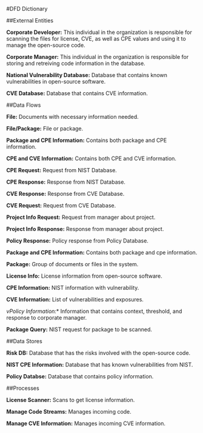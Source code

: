 #DFD Dictionary

##External Entities 

**Corporate Developer:** This individual in the organization is responsible for scanning the files for license, CVE, as well as CPE values and using it to manage the open-source code. 

**Corporate Manager:** This individual in the organization is responsible for storing and retreiving code information in the database.

**National Vulnerability Database:** Database that contains known vulnerabilities in open-source software.

**CVE Database:** Database that contains CVE information.

##Data Flows

**File:** Documents with necessary information needed.

**File/Package:** File or package.

**Package and CPE Information:** Contains both package and CPE information.

**CPE and CVE Information:** Contains both CPE and CVE information.

**CPE Request:** Request from NIST Database.

**CPE Response:** Response from NIST Database.

**CVE Response:** Response from CVE Database.

**CVE Request:** Request from CVE Database.

**Project Info Request:** Request from manager about project.

**Project Info Response:** Response from manager about project.

**Policy Response:** Policy response from Policy Database.

**Package and CPE Information:** Contains both package and cpe information.

**Package:** Group of documents or files in the system.

**License Info:** License information from open-source software.

**CPE Information:** NIST information with vulnerability.

**CVE Information:** List of vulnerabilities and exposures.

*vPolicy Information:** Information that contains context, threshold, and response to corporate manager.

**Package Query:** NIST request for package to be scanned.

##Data Stores

**Risk DB:** Database that has the risks involved with the open-source code.

**NIST CPE Information:** Database that has known vulnerabilities from NIST.

**Policy Databse:** Database that contains policy information.

##Processes

**License Scanner:** Scans to get license information.

**Manage Code Streams:** Manages incoming code.

**Manage CVE Information:** Manages incoming CVE information.


